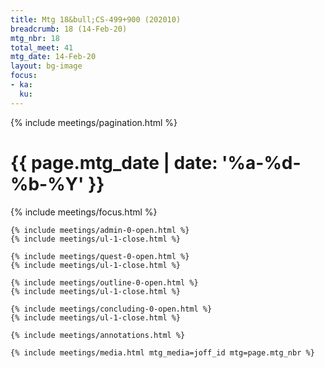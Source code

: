 ```yaml
---
title: Mtg 18&bull;CS-499+900 (202010)
breadcrumb: 18 (14-Feb-20)
mtg_nbr: 18
total_meet: 41
mtg_date: 14-Feb-20
layout: bg-image
focus:
- ka:
  ku:
---
```


{% include meetings/pagination.html %}
<div class="card">
  <h1 class="text-center card-header lightcthru">
    {{ page.mtg_date | date: '%a-%d-%b-%Y' }}
  </h1>
  <div class="card-body">
    {% include meetings/focus.html %}

    {% include meetings/admin-0-open.html %}
    {% include meetings/ul-1-close.html %}

    {% include meetings/quest-0-open.html %}
    {% include meetings/ul-1-close.html %}

    {% include meetings/outline-0-open.html %}
    {% include meetings/ul-1-close.html %}

    {% include meetings/concluding-0-open.html %}
    {% include meetings/ul-1-close.html %}

    {% include meetings/annotations.html %}

    {% include meetings/media.html mtg_media=joff_id mtg=page.mtg_nbr %}
  </div>
</div>